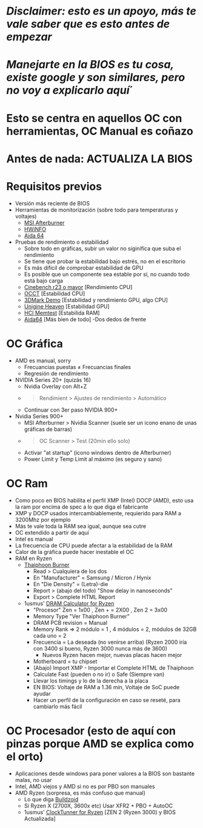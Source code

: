 # *Disclaimer: esto es un apoyo, más te vale saber que es esto antes de empezar*
# *Manejarte en la BIOS es tu cosa, existe google y son similares, pero no voy a explicarlo aquí*´
# Esto se centra en aquellos OC con herramientas, OC Manual es coñazo
# Antes de nada: ACTUALIZA LA BIOS

# Requisitos previos
- Versión más reciente de BIOS
- Herramientas de monitorización (sobre todo para temperaturas y voltajes)
  - [MSI Afterburner](https://www.guru3d.com/files-details/msi-afterburner-beta-download.html)
  - [HWiNFO](https://www.guru3d.com/files-details/msi-afterburner-beta-download.html)
  - [Aida 64]()
- Pruebas de rendimiento o estabilidad
  - Sobre todo en gráficas, subir un valor no siginifica que suba el rendimiento
  - Se tiene que probar la estabilidad bajo estrés, no en el escritorio
  - Es más dificil de comprobar estabilidad de GPU
  - Es posible que un componente sea estable por sí, no cuando todo está bajo carga
  - [Cinebench r23 o mayor](https://www.maxon.net/en/cinebench) [Rendimiento CPU]
  - [OCCT](https://www.ocbase.com) [Estabilidad CPU]
  - [3DMark Demo](https://www.guru3d.com/files-details/3dmark-download.html) [Estabilidad y rendimiento GPU, algo CPU]
  - [Unigine Heaven](https://benchmark.unigine.com/heaven) [Estabilidad GPU]
  - [HCI Memtest](https://hcidesign.com/memtest/download.html) [Estabilida RAM]
  - [Aida64](https://www.aida64.com/downloads) [Más bien de todo]
-Dos dedos de frente

# OC Gráfica
- AMD es manual, sorry
  - Frecuancias puestas ≠ Frecuancias finales
  - Regresión de rendimiento
- NVIDIA Series 20+ (quizás 16)
  - Nvidia Overlay con Alt+Z
  - > Rendimient > Ajustes de rendimiento > Automático
  - Continuar con 3er paso NVIDIA 900+
- Nvidia Series 900+
  - MSI Afterburner > Nvidia Scanner (suele ser un icono enano de unas gráficas de barras)
  - > OC Scanner > Test (20min ello solo)
  - Activar "at startup" (icono windows dentro de Afterburner)
  - Power Limit y Temp Limit al máximo (es seguro y sano)

# OC Ram
- Como poco en BIOS habilita el perfil XMP (Intel) DOCP (AMD), esto usa la ram por encima de spec a lo que diga el fabricante
- XMP y DOCP usados intercambiablemente, requierido para RAM a 3200Mhz por ejemplo
- Más te vale toda la RAM sea igual, aunque sea cutre
- OC extendido a partir de aquí
- Intel es manual
- La frecuencia de CPU puede afectar a la estabilidad de la RAM
- Calor de la gráfica puede hacer inestable el OC
- RAM en Ryzen
  - [Thaiphoon Burner](http://www.softnology.biz/files.html)
    - Read > Cualquiera de los dos
    - En "Manufacturer" = Samsung / Micron / Hynix
    - En "Die Density" = (Letra)-die
    - Report > (abajo del todo) "Show delay in nanoseconds"
    - Export > Complete HTML Report
  - 1usmus' [DRAM Calculator for Ryzen](https://www.guru3d.com/files-details/download-ryzen-dram-calculator.html)
    - "Procesor" Zen = 1x00 , Zen + = 2X00 , Zen 2 = 3x00
    - Memory Type "Ver Thaiphoon Burner"
    - DRAM PCB revision = Manual
    - Memory Rank => 2 módulo = 1 , 4 módulos = 2, módulos de 32GB cada uno = 2
    - Frecuencia = La deseada (no venirse arriba) (Ryzen 2000 iría con 3400 si bueno, Ryzen 3000 nunca más de 3600)
      - Nuevos Ryzen hacen mejor, nuevas placas hacen mejor
    - Motherboard = tu chipset
    - (Abajo) Import XMP - Importar el Complete HTML de Thaiphoon
    - Calculate Fast (pueden o no ir) o Safe (Siempre van)
    - Llevar los timings y lo de la derecha a la placa
    - EN BIOS: Voltaje de RAM a 1.36 mín, Voltaje de SoC puede ayudar
    - Hacer un perfil de la configuración en caso se reseté, para cambiarlo más fácil


# OC Procesador (esto de aquí con pinzas porque AMD se explica como el orto)
- Aplicaciones desde windows para poner valores a la BIOS son bastante malas, no usar
- Intel, AMD viejos y AMD si no es por PBO son manuales
- AMD Ryzen (sorpresa, es más confuso que manual)
  - Lo que diga [Buildzoid](https://www.youtube.com/watch?v=G7Z7bJJcCNY)
  - Si Ryzen X (2700X, 3600x etc) Usar XFR2 + PBO + AutoOC
  - 1usmus' [ClockTunner for Ryzen](https://www.guru3d.com/articles_pages/clocktuner_for_ryzen_ctr_guide_download,3.html) [ZEN 2 (Ryzen 3000) y BIOS Actualizada]
